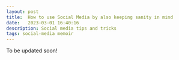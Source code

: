 ```yaml
---
layout: post
title:  How to use Social Media by also keeping sanity in mind
date:   2023-03-01 16:40:16
description: Social media tips and tricks
tags: social-media memoir
---
```

To be updated soon!
